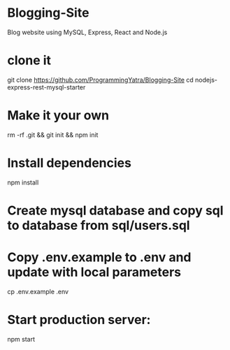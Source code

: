 # Blogging-Site
Blog website using MySQL, Express, React and Node.js

# clone it
git clone https://github.com/ProgrammingYatra/Blogging-Site
cd nodejs-express-rest-mysql-starter

# Make it your own
rm -rf .git && git init && npm init

# Install dependencies
npm install

# Create mysql database and copy sql to database from sql/users.sql
# Copy .env.example to .env and update with local parameters
cp .env.example .env


# Start production server:
npm start
